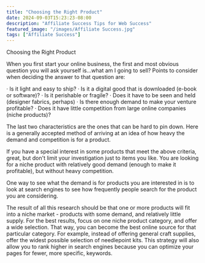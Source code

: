 ```yaml
---
title: "Choosing the Right Product"
date: 2024-09-03T15:23:23-08:00
description: "Affiliate Success Tips for Web Success"
featured_image: "/images/Affiliate Success.jpg"
tags: ["Affiliate Success"]
---
```


Choosing the Right Product

When you first start your online business, the first and most obvious question you will ask yourself is…what am I going to sell? Points to consider when deciding the answer to that question are:

·	Is it light and easy to ship?
·	Is it a digital good that is downloaded (e-book or software)?
·	Is it perishable or fragile?
·	Does it have to be seen and held (designer fabrics, perhaps) 
·	Is there enough demand to make your venture profitable?
·	Does it have little competition from large online companies (niche products)?

The last two characteristics are the ones that can be hard to pin down. Here is a generally accepted method of arriving at an idea of how heavy the demand and competition is for a product.

If you have a special interest in some products that meet the above criteria, great, but don't limit your investigation just to items you like. You are looking for a niche product with relatively good demand (enough to make it profitable), but without heavy competition. 

One way to see what the demand is for products you are interested in is to look at search engines to see how frequently people search for the product you are considering. 

The result of all this research should be that one or more products will fit into a niche market - products with some demand, and relatively little supply. For the best results, focus on one niche product category, and offer a wide selection. That way, you can become the best online source for that particular category. For example, instead of offering general craft supplies, offer the widest possible selection of needlepoint kits. This strategy will also allow you to rank higher in search engines because you can optimize your pages for fewer, more specific, keywords.




